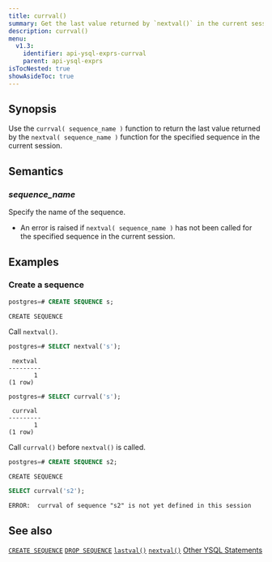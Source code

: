 ```yaml
---
title: currval()
summary: Get the last value returned by `nextval()` in the current session
description: currval()
menu:
  v1.3:
    identifier: api-ysql-exprs-currval
    parent: api-ysql-exprs
isTocNested: true
showAsideToc: true
---
```


## Synopsis

Use the `currval( sequence_name )` function to return the last value returned by the `nextval( sequence_name )` function for the specified sequence in the current session.

## Semantics

### _sequence_name_

Specify the name of the sequence.

- An error is raised if `nextval( sequence_name )` has not been called for the specified sequence in the current session.

## Examples

### Create a sequence

```sql
postgres=# CREATE SEQUENCE s;
```

```
CREATE SEQUENCE
```

Call `nextval()`.

```sql
postgres=# SELECT nextval('s');
```

```
 nextval
---------
       1
(1 row)
```

```sql
postgres=# SELECT currval('s');
```

```
 currval
---------
       1
(1 row)
```

Call `currval()` before `nextval()` is called.

```sql
postgres=# CREATE SEQUENCE s2;
```

```
CREATE SEQUENCE
```

```sql
SELECT currval('s2');
```

```
ERROR:  currval of sequence "s2" is not yet defined in this session
```

## See also

[`CREATE SEQUENCE`](../create_sequence)
[`DROP SEQUENCE`](../drop_sequence)
[`lastval()`](../lastval_sequence)
[`nextval()`](../nextval_sequence)
[Other YSQL Statements](..)

